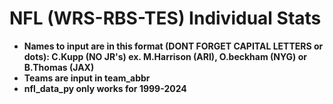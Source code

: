 # NFL (WRS-RBS-TES) Individual Stats
*   **Names to input are in this format (DONT FORGET CAPITAL LETTERS or dots): C.Kupp (NO JR's) ex. M.Harrison (ARI), O.beckham (NYG) or B.Thomas (JAX)**
*   **Teams are input in team_abbr**
*   **nfl_data_py only works for 1999-2024**

